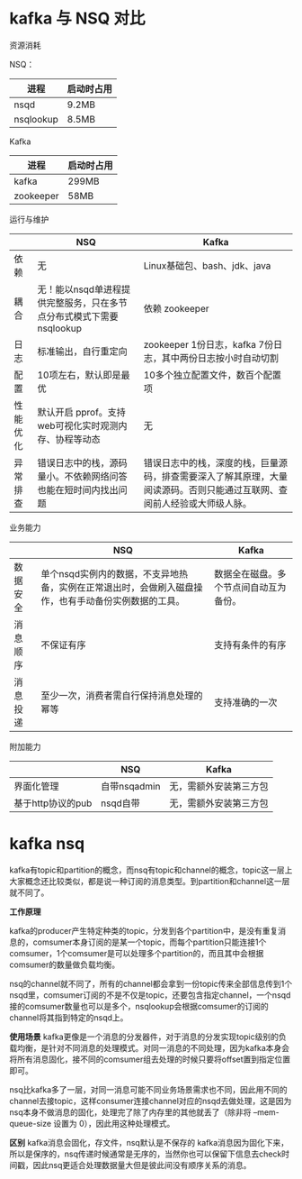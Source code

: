 
# kafka 与 NSQ 对比

资源消耗

NSQ：

|进程|	启动时占用|
|---|---|
|nsqd|	9.2MB|
|nsqlookup|	8.5MB|

Kafka

|进程|	启动时占用|
|---|---|
|kafka|	299MB|
|zookeeper|	58MB|

运行与维护

||NSQ|	Kafka|
|---|---|---|
|依赖	|无	|Linux基础包、bash、jdk、java|
|耦合	|无！能以nsqd单进程提供完整服务，只在多节点分布式模式下需要nsqlookup	|依赖 zookeeper|
|日志|	标准输出，自行重定向|	zookeeper 1份日志，kafka 7份日志，其中两份日志按小时自动切割|
|配置|	10项左右，默认即是最优|	10多个独立配置文件，数百个配置项|
|性能优化|	默认开启 pprof。支持web可视化实时观测内存、协程等动态|	无
|异常排查|	错误日志中的栈，源码量小。不依赖网络问答也能在短时间内找出问题|	错误日志中的栈，深度的栈，巨量源码，排查需要深入了解其原理，大量阅读源码。否则只能通过互联网、查阅前人经验或大师级人脉。|

业务能力

||NSQ	|Kafka|
|---|---|---|
|数据安全|	单个nsqd实例内的数据，不支异地热备，实例在正常退出时，会做刷入磁盘操作，也有手动备份实例数据的工具。|	数据全在磁盘。多个节点间自动互为备份。|
|消息顺序|	不保证有序	|支持有条件的有序|
|消息投递|	至少一次，消费者需自行保持消息处理的幂等	|支持准确的一次|

附加能力

||	NSQ|	Kafka|
|---|---|---|
|界面化管理|	自带nsqadmin|	无，需额外安装第三方包
|基于http协议的pub|	nsqd自带|	无，需额外安装第三方包


# kafka nsq

kafka有topic和partition的概念，而nsq有topic和channel的概念，topic这一层上大家概念还比较类似，都是说一种订阅的消息类型。到partition和channel这一层就不同了。

**工作原理**

kafka的producer产生特定种类的topic，分发到各个partition中，是没有重复消息的，comsumer本身订阅的是某一个topic，而每个partition只能连接1个comsumer，1个comsumer是可以处理多个partition的，而且其中会根据comsumer的数量做负载均衡。

nsq的channel就不同了，所有的channel都会拿到一份topic传来全部信息传到1个nsqd里，comsumer订阅的不是不仅是topic，还要包含指定channel，一个nsqd接的comsumer数量也可以是多个，nsqlookup会根据comsumer的订阅的channel将其指到特定的nsqd上。

**使用场景**
kafka更像是一个消息的分发器件，对于消息的分发实现topic级别的负载均衡，是针对不同消息的处理模式。对同一消息的不同处理，因为kafka本身会将所有消息固化，接不同的comsumer组去处理的时候只要将offset置到指定位置即可。

nsq比kafka多了一层，对同一消息可能不同业务场景需求也不同，因此用不同的channel去接topic，这样consumer连接channel对应的nsqd去做处理，这是因为nsq本身不做消息的固化，处理完了除了内存里的其他就丢了（除非将 –mem-queue-size 设置为 0），因此用这种处理模式。

**区别**
kafka消息会固化，存文件，nsq默认是不保存的
kafka消息因为固化下来，所以是保序的，nsq传递时候通常是无序的，当然你也可以保留下信息去check时间戳，因此nsq更适合处理数据量大但是彼此间没有顺序关系的消息。